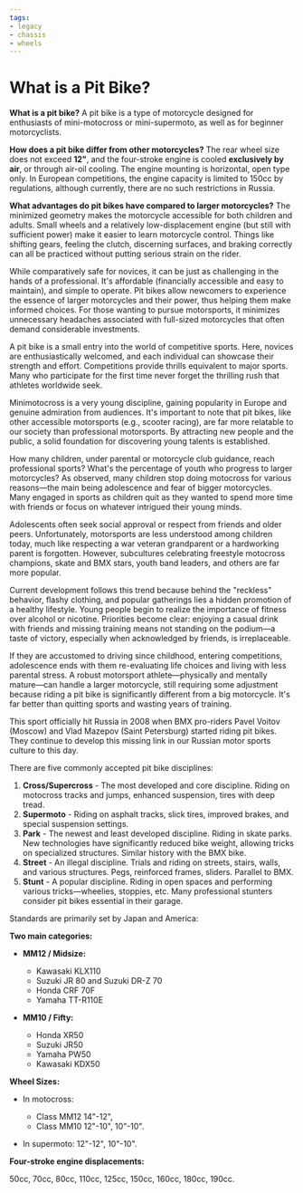 ```yaml
---
tags:
- legacy
- chassis
- wheels
---
```


# What is a Pit Bike?

**What is a pit bike?** A pit bike is a type of motorcycle designed for enthusiasts of mini-motocross or mini-supermoto, as well as for beginner motorcyclists.

**How does a pit bike differ from other motorcycles?** The rear wheel size does not exceed **12"**, and the four-stroke engine is cooled **exclusively by air**, or through air-oil cooling. The engine mounting is horizontal, open type only. In European competitions, the engine capacity is limited to 150cc by regulations, although currently, there are no such restrictions in Russia.

**What advantages do pit bikes have compared to larger motorcycles?** The minimized geometry makes the motorcycle accessible for both children and adults. Small wheels and a relatively low-displacement engine (but still with sufficient power) make it easier to learn motorcycle control. Things like shifting gears, feeling the clutch, discerning surfaces, and braking correctly can all be practiced without putting serious strain on the rider.

While comparatively safe for novices, it can be just as challenging in the hands of a professional. It's affordable (financially accessible and easy to maintain), and simple to operate. Pit bikes allow newcomers to experience the essence of larger motorcycles and their power, thus helping them make informed choices. For those wanting to pursue motorsports, it minimizes unnecessary headaches associated with full-sized motorcycles that often demand considerable investments.

A pit bike is a small entry into the world of competitive sports. Here, novices are enthusiastically welcomed, and each individual can showcase their strength and effort. Competitions provide thrills equivalent to major sports. Many who participate for the first time never forget the thrilling rush that athletes worldwide seek.

Minimotocross is a very young discipline, gaining popularity in Europe and genuine admiration from audiences. It's important to note that pit bikes, like other accessible motorsports (e.g., scooter racing), are far more relatable to our society than professional motorsports. By attracting new people and the public, a solid foundation for discovering young talents is established.

How many children, under parental or motorcycle club guidance, reach professional sports? What's the percentage of youth who progress to larger motorcycles? As observed, many children stop doing motocross for various reasons—the main being adolescence and fear of bigger motorcycles. Many engaged in sports as children quit as they wanted to spend more time with friends or focus on whatever intrigued their young minds.

Adolescents often seek social approval or respect from friends and older peers. Unfortunately, motorsports are less understood among children today, much like respecting a war veteran grandparent or a hardworking parent is forgotten. However, subcultures celebrating freestyle motocross champions, skate and BMX stars, youth band leaders, and others are far more popular.

Current development follows this trend because behind the "reckless" behavior, flashy clothing, and popular gatherings lies a hidden promotion of a healthy lifestyle. Young people begin to realize the importance of fitness over alcohol or nicotine. Priorities become clear: enjoying a casual drink with friends and missing training means not standing on the podium—a taste of victory, especially when acknowledged by friends, is irreplaceable.

If they are accustomed to driving since childhood, entering competitions, adolescence ends with them re-evaluating life choices and living with less parental stress. A robust motorsport athlete—physically and mentally mature—can handle a larger motorcycle, still requiring some adjustment because riding a pit bike is significantly different from a big motorcycle. It's far better than quitting sports and wasting years of training.

This sport officially hit Russia in 2008 when BMX pro-riders Pavel Voitov (Moscow) and Vlad Mazepov (Saint Petersburg) started riding pit bikes. They continue to develop this missing link in our Russian motor sports culture to this day.

There are five commonly accepted pit bike disciplines:

1. **Cross/Supercross** - The most developed and core discipline. Riding on motocross tracks and jumps, enhanced suspension, tires with deep tread.
2. **Supermoto** - Riding on asphalt tracks, slick tires, improved brakes, and special suspension settings.
3. **Park** - The newest and least developed discipline. Riding in skate parks. New technologies have significantly reduced bike weight, allowing tricks on specialized structures. Similar history with the BMX bike.
4. **Street** - An illegal discipline. Trials and riding on streets, stairs, walls, and various structures. Pegs, reinforced frames, sliders. Parallel to BMX.
5. **Stunt** - A popular discipline. Riding in open spaces and performing various tricks—wheelies, stoppies, etc. Many professional stunters consider pit bikes essential in their garage.

Standards are primarily set by Japan and America:

**Two main categories:**

- **MM12 / Midsize:**
    - Kawasaki KLX110
    - Suzuki JR 80 and Suzuki DR-Z 70
    - Honda CRF 70F
    - Yamaha TT-R110E

- **MM10 / Fifty:**
    - Honda XR50
    - Suzuki JR50
    - Yamaha PW50
    - Kawasaki KDX50

**Wheel Sizes:**

- In motocross:
    - Class MM12 14"-12",
    - Class MM10 12"-10", 10"-10".

- In supermoto: 12"-12", 10"-10".

**Four-stroke engine displacements:**

50cc, 70cc, 80cc, 110cc, 125cc, 150cc, 160cc, 180cc, 190cc.
